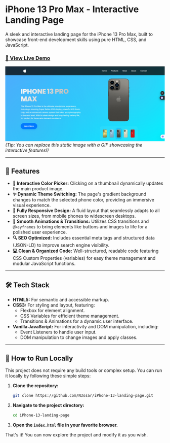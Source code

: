 # iPhone 13 Pro Max - Interactive Landing Page

A sleek and interactive landing page for the iPhone 13 Pro Max, built to showcase front-end development skills using pure HTML, CSS, and JavaScript.

### [🔗 View Live Demo](https://iphone13prom7x.netlify.app/)

![iPhone 13 Landing Page Preview](https://github.com/N3ssar/iPhone-13-landing-page/raw/main/assets/images/iphone-screenshot.png)
*(Tip: You can replace this static image with a GIF showcasing the interactive features!)*

---

## 🚀 Features

-   **🎨 Interactive Color Picker:** Clicking on a thumbnail dynamically updates the main product image.
-   **✨ Dynamic Theme Switching:** The page's gradient background changes to match the selected phone color, providing an immersive visual experience.
-   **📱 Fully Responsive Design:** A fluid layout that seamlessly adapts to all screen sizes, from mobile phones to widescreen desktops.
-   **🌟 Smooth Animations & Transitions:** Utilizes CSS transitions and `@keyframes` to bring elements like buttons and images to life for a polished user experience.
-   **🔍 SEO Optimized:** Includes essential meta tags and structured data (JSON-LD) to improve search engine visibility.
-   **💻 Clean & Organized Code:** Well-structured, readable code featuring CSS Custom Properties (variables) for easy theme management and modular JavaScript functions.

---

## 🛠️ Tech Stack

-   **HTML5:** For semantic and accessible markup.
-   **CSS3:** For styling and layout, featuring:
    -   Flexbox for element alignment.
    -   CSS Variables for efficient theme management.
    -   Transitions & Animations for a dynamic user interface.
-   **Vanilla JavaScript:** For interactivity and DOM manipulation, including:
    -   Event Listeners to handle user input.
    -   DOM manipulation to change images and apply classes.

---

## 📂 How to Run Locally

This project does not require any build tools or complex setup. You can run it locally by following these simple steps:

1.  **Clone the repository:**
    ```bash
    git clone https://github.com/N3ssar/iPhone-13-landing-page.git
    ```

2.  **Navigate to the project directory:**
    ```bash
    cd iPhone-13-landing-page
    ```

3.  **Open the `index.html` file in your favorite browser.**

That's it! You can now explore the project and modify it as you wish.
```
